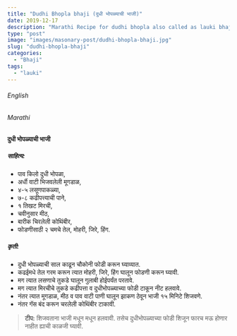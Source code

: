 ```yaml
---
title: "Dudhi Bhopla bhaji (दुधी भोपळ्याची भाजी)"
date: 2019-12-17
description: "Marathi Recipe for dudhi bhopla also called as lauki bhaji"
type: "post"
image: "images/masonary-post/dudhi-bhopla-bhaji.jpg"
slug: "dudhi-bhopla-bhaji"
categories: 
  - "Bhaji"
tags:
  - "lauki"
---
```



###### English








###### Marathi




#### दुधी भोपळ्याची भाजी



##### साहित्य: 

- पाव किलो दुधी भोपळा,
- अर्धी वाटी भिजवलेली मूगडाळ,
- ४-५ लसूणपाकळ्या,
- ७-८ कढीपत्त्याची पाने,
- १ तिखट मिरची,
- चवीनुसार मीठ,
- बारीक चिरलेली कोथिंबीर,
- फोडणीसाठी २ चमचे तेल, मोहरी, जिरे, हिंग.



##### कृती: 

- दुधी भोपळ्याची साल काढून चौकोनी फोडी करून घ्याव्यात.
- कढईमधे तेल गरम करून त्यात मोहरी, जिरे, हिंग घालून फोडणी करून घ्यावी.
- मग त्यात लसणाचे तुकडे घालून गुलाबी होईपर्यंत परतावे.
- मग त्यात मिरचीचे तुकडे कढीपत्ता व दुधीभोपळ्याच्या फोडी टाकून नीट हलवावे.
- नंतर त्यात मूगडाळ, मीठ व पाव वाटी पाणी घालून झाकण ठेवून भाजी १५ मिनिटे शिजवणे.
- नंतर गॅस बंद करून चरलेली कोथिंबीर टाकावी.


> **टीप:** शिजवताना भाजी मधून मधून हलवावी. तसेच दुधीभोपळ्याच्या फोडी शिजून फारच मऊ होणार
नाहीत ह्याची काळजी घ्यावी.
